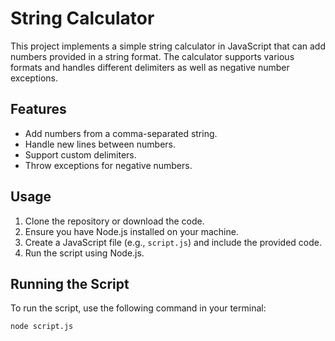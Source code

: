 # String Calculator

This project implements a simple string calculator in JavaScript that can add numbers provided in a string format. The calculator supports various formats and handles different delimiters as well as negative number exceptions.

## Features

- Add numbers from a comma-separated string.
- Handle new lines between numbers.
- Support custom delimiters.
- Throw exceptions for negative numbers.

## Usage

1. Clone the repository or download the code.
2. Ensure you have Node.js installed on your machine.
3. Create a JavaScript file (e.g., `script.js`) and include the provided code.
4. Run the script using Node.js.

## Running the Script

To run the script, use the following command in your terminal:

```bash
node script.js
